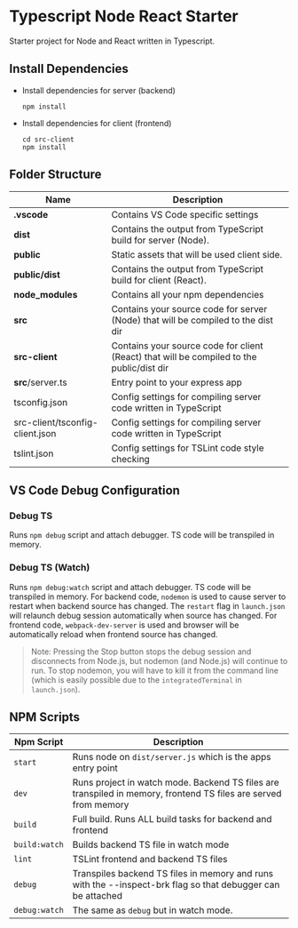 # Typescript Node React Starter

Starter project for Node and React written in Typescript.

## Install Dependencies

* Install dependencies for server (backend)

  ```
  npm install
  ```

* Install dependencies for client (frontend)

  ```
  cd src-client
  npm install
  ```

## Folder Structure

| Name | Description |
| ------------------------ | ------------------------------------------------------------------------------------------ |
| **.vscode**              | Contains VS Code specific settings                                                         |
| **dist**                 | Contains the output from TypeScript build for server (Node).                               |
| **public**               | Static assets that will be used client side.                                               |
| **public/dist**          | Contains the output from TypeScript build for client (React).                              |
| **node_modules**         | Contains all your npm dependencies                                                         |
| **src**                  | Contains your source code for server (Node) that will be compiled to the dist dir          |
| **src-client**           | Contains your source code for client (React) that will be compiled to the public/dist dir  |
| **src**/server.ts        | Entry point to your express app                                                            |
| tsconfig.json            | Config settings for compiling server code written in TypeScript                            |
| src-client/tsconfig-client.json | Config settings for compiling server code written in TypeScript                     |
| tslint.json              | Config settings for TSLint code style checking                                             |

## VS Code Debug Configuration

### Debug TS

Runs `npm debug` script and attach debugger. TS code will be transpiled in memory.

### Debug TS (Watch)

Runs `npm debug:watch` script and attach debugger.
TS code will be transpiled in memory.
For backend code, `nodemon` is used to cause server to restart when backend source has changed.
The `restart` flag in `launch.json` will relaunch debug session automatically when source has changed.
For frontend code, `webpack-dev-server` is used and browser will be automatically reload when frontend source has changed.
> Note: Pressing the Stop button stops the debug session and disconnects from Node.js, but nodemon (and Node.js) will continue to run. To stop nodemon, you will have to kill it from the command line (which is easily possible due to the `integratedTerminal` in `launch.json`).

## NPM Scripts

| Npm Script | Description |
| ------------------------- | ------------------------------------------------------------------------------------------------- |
| `start`                   | Runs node on `dist/server.js` which is the apps entry point                                       |
| `dev`                     | Runs project in watch mode.  Backend TS files are transpiled in memory, frontend TS files are served from memory |
| `build`                   | Full build. Runs ALL build tasks for backend and frontend                                         |
| `build:watch`             | Builds backend TS file in watch mode                                                              |
| `lint`                    | TSLint frontend and backend TS files                                                              |
| `debug`                   | Transpiles backend TS files in memory and runs with the --inspect-brk flag so that debugger can be attached |
| `debug:watch`             | The same as `debug` but in watch mode.                                                            |
